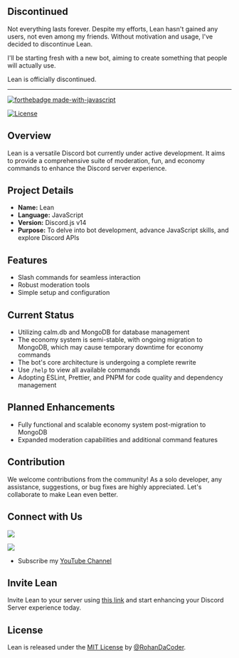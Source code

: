 ## Discontinued

Not everything lasts forever. Despite my efforts, Lean hasn't gained any users, not even among my friends. Without motivation and usage, I've decided to discontinue Lean. 

I'll be starting fresh with a new bot, aiming to create something that people will actually use.

Lean is officially discontinued.

---

[![forthebadge made-with-javascript](https://forthebadge.com/images/badges/made-with-javascript.svg)](https://nodejs.org/)

[![License](https://img.shields.io/badge/License-MIT-blue)](#license)

## Overview

Lean is a versatile Discord bot currently under active development. It aims to provide a comprehensive suite of moderation, fun, and economy commands to enhance the Discord server experience.

## Project Details

- **Name:** Lean
- **Language:** JavaScript
- **Version:** Discord.js v14
- **Purpose:** To delve into bot development, advance JavaScript skills, and explore Discord APIs

## Features

- Slash commands for seamless interaction
- Robust moderation tools
- Simple setup and configuration

## Current Status

- Utilizing calm.db and MongoDB for database management
- The economy system is semi-stable, with ongoing migration to MongoDB, which may cause temporary downtime for economy commands
- The bot's core architecture is undergoing a complete rewrite
- Use `/help` to view all available commands
- Adopting ESLint, Prettier, and PNPM for code quality and dependency management

## Planned Enhancements

- Fully functional and scalable economy system post-migration to MongoDB
- Expanded moderation capabilities and additional command features

## Contribution

We welcome contributions from the community! As a solo developer, any assistance, suggestions, or bug fixes are highly appreciated. Let's collaborate to make Lean even better.

## Connect with Us

![](https://dcbadge.limes.pink/api/shield/922419431508938773?theme=default-inverted)

[![](https://invidget.switchblade.xyz/vCpBebaP8w)](https://discord.com/invite/vCpBebaP8w)

- Subscribe my [YouTube Channel](https://youtube.com/@RohanPlayz_YT)

## Invite Lean

Invite Lean to your server using [this link](https://discord.com/oauth2/authorize?client_id=983626513159163904&scope=bot&permissions=1099511627775) and start enhancing your Discord Server experience today.

## License

Lean is released under the [MIT License](https://raw.githubusercontent.com/RohanDaCoder/Lean/main/LICENSE) by [@RohanDaCoder](https://github.com/RohanDaCoder).
